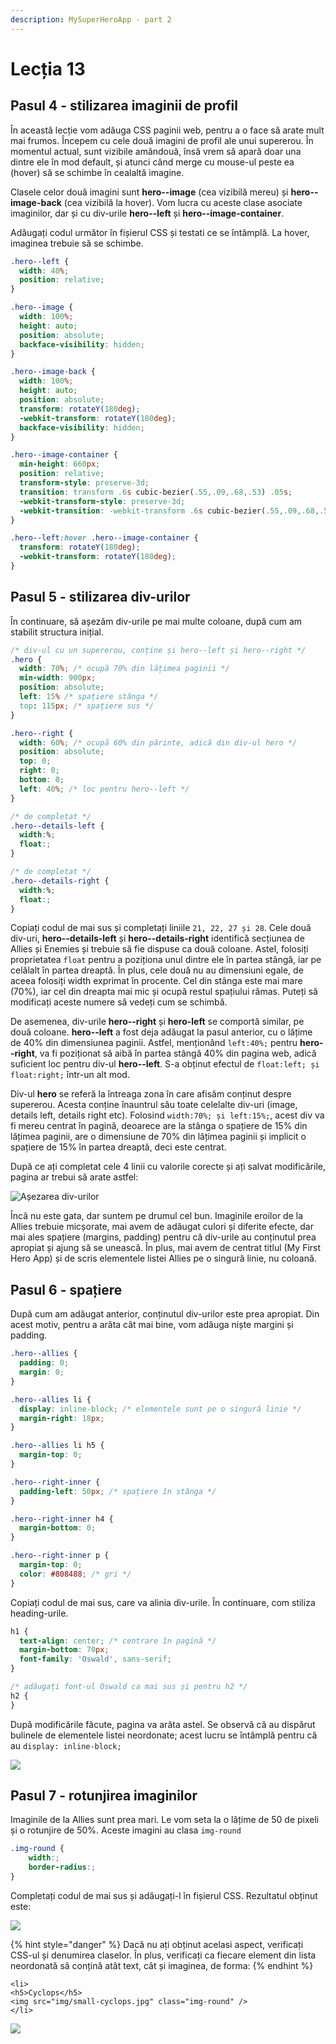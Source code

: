 ```yaml
---
description: MySuperHeroApp - part 2
---
```


# Lecția 13

## Pasul 4 - stilizarea imaginii de profil

În această lecție vom adăuga CSS paginii web, pentru a o face să arate mult mai frumos. Începem cu cele două imagini de profil ale unui supererou. În momentul actual, sunt vizibile amândouă, însă vrem să apară doar una dintre ele în mod default, și atunci când merge cu mouse-ul peste ea \(hover\) să se schimbe în cealaltă imagine.

Clasele celor două imagini sunt **hero--image** \(cea vizibilă mereu\) și **hero--image-back** \(cea vizibilă la hover\). Vom lucra cu aceste clase asociate imaginilor, dar și cu div-urile **hero--left** și **hero--image-container**.

Adăugați codul următor în fișierul CSS și testati ce se întâmplă. La hover, imaginea trebuie să se schimbe.

```css
.hero--left {
  width: 40%;
  position: relative;
}

.hero--image {
  width: 100%;
  height: auto;
  position: absolute;
  backface-visibility: hidden;
}

.hero--image-back {
  width: 100%;
  height: auto;
  position: absolute;
  transform: rotateY(180deg);
  -webkit-transform: rotateY(180deg);
  backface-visibility: hidden;
}

.hero--image-container {
  min-height: 660px;
  position: relative;
  transform-style: preserve-3d;
  transition: transform .6s cubic-bezier(.55,.09,.68,.53) .05s;
  -webkit-transform-style: preserve-3d;
  -webkit-transition: -webkit-transform .6s cubic-bezier(.55,.09,.68,.53) .05s;
}

.hero--left:hover .hero--image-container {
  transform: rotateY(180deg);
  -webkit-transform: rotateY(180deg);
}
```

## Pasul 5 - stilizarea div-urilor

În continuare, să așezăm div-urile pe mai multe coloane, după cum am stabilit structura inițial.

```css
/* div-ul cu un supererou, conține și hero--left și hero--right */
.hero {
  width: 70%; /* ocupă 70% din lățimea paginii */
  min-width: 900px;
  position: absolute;
  left: 15% /* spațiere stânga */
  top: 115px; /* spațiere sus */
}

.hero--right {
  width: 60%; /* ocupă 60% din părinte, adică din div-ul hero */
  position: absolute;
  top: 0;
  right: 0;
  bottom: 0;
  left: 40%; /* loc pentru hero--left */
}

/* de completat */
.hero--details-left {
  width:%;
  float:;
}

/* de completat */
.hero--details-right {
  width:%;
  float:;
}
```

Copiați codul de mai sus și completați liniile `21, 22, 27 și 28`. Cele două div-uri, **hero--details-left** și **hero--details-right** identifică secțiunea de Allies și Enemies și trebuie să fie dispuse ca două coloane. Astel, folosiți proprietatea `float` pentru a poziționa unul dintre ele în partea stângă, iar pe celălalt în partea dreaptă. În plus, cele două nu au dimensiuni egale, de aceea folosiți width exprimat în procente. Cel din stânga este mai mare \(70%\), iar cel din dreapta mai mic și ocupă restul spațiului rămas. Puteți să modificați aceste numere să vedeți cum se schimbă.

De asemenea, div-urile **hero--right** și **hero-left** se comportă similar, pe două coloane. **hero--left** a fost deja adăugat la pasul anterior, cu o lățime de 40% din dimensiunea paginii. Astfel, menționând `left:40%;` pentru **hero--right**, va fi poziționat să aibă în partea stângă 40% din pagina web, adică suficient loc pentru div-ul **hero--left**. S-a obținut efectul de `float:left; și float:right;` într-un alt mod.

Div-ul **hero** se referă la întreaga zona în care afisăm conținut despre supererou. Acesta conține înauntrul său toate celelalte div-uri \(image, details left, details right etc\). Folosind `width:70%; și left:15%;`, acest div va fi mereu centrat în pagină, deoarece are la stânga o spațiere de 15% din lățimea paginii, are o dimensiune de 70% din lățimea paginii și implicit o spațiere de 15% în partea dreaptă, deci este centrat.

După ce ați completat cele 4 linii cu valorile corecte și ați salvat modificările, pagina ar trebui să arate astfel:

![A&#x219;ezarea div-urilor](../.gitbook/assets/screencapture-file-users-poppy-desktop-myproject-index-html-2020-03-17-12_04_24.png)

Încă nu este gata, dar suntem pe drumul cel bun. Imaginile eroilor de la Allies trebuie micșorate, mai avem de adăugat culori și diferite efecte, dar mai ales spațiere \(margins, padding\) pentru că div-urile au conținutul prea apropiat și ajung să se unească. În plus, mai avem de centrat titlul \(My First Hero App\) și de scris elementele listei Allies pe o singură linie, nu coloană.

## Pasul 6 - spațiere

După cum am adăugat anterior, conținutul div-urilor este prea apropiat. Din acest motiv, pentru a arăta cât mai bine, vom adăuga niște margini și padding.

```css
.hero--allies {
  padding: 0;
  margin: 0;
}

.hero--allies li {
  display: inline-block; /* elementele sunt pe o singură linie */
  margin-right: 18px;
}

.hero--allies li h5 {
  margin-top: 0;
}

.hero--right-inner {
  padding-left: 50px; /* spațiere în stânga */
}

.hero--right-inner h4 {
  margin-bottom: 0;
}

.hero--right-inner p {
  margin-top: 0;
  color: #808488; /* gri */
}
```

Copiați codul de mai sus, care va alinia div-urile. În continuare, com stiliza heading-urile.

```css
h1 {
  text-align: center; /* centrare în pagină */
  margin-bottom: 70px;
  font-family: 'Oswald', sans-serif;
}

/* adăugați font-ul Oswald ca mai sus și pentru h2 */
h2 {
}
```

După modificările făcute, pagina va arăta astel. Se observă că au dispărut bulinele de elementele listei neordonate; acest lucru se întâmplă pentru că au `display: inline-block;`

![](../.gitbook/assets/screencapture-file-users-poppy-desktop-myproject-index-html-2020-03-17-12_15_43.png)

## Pasul 7 - rotunjirea imaginilor

Imaginile de la Allies sunt prea mari. Le vom seta la o lățime de 50 de pixeli și o rotunjire de 50%. Aceste imagini au clasa `img-round`

```css
.img-round {
    width:;
    border-radius:;
}
```

Completați codul de mai sus și adăugați-l în fișierul CSS. Rezultatul obținut este:

![](../.gitbook/assets/screenshot-2020-03-17-at-12.23.02.png)

{% hint style="danger" %}
Dacă nu ați obținut acelasi aspect, verificați CSS-ul și denumirea claselor. În plus, verificați ca fiecare element din lista neordonată să conțină atât text, cât și imaginea, de forma:
{% endhint %}

```markup
<li>
<h5>Cyclops</h5>
<img src="img/small-cyclops.jpg" class="img-round" />
</li>
```

![](../.gitbook/assets/logos-02.svg)

